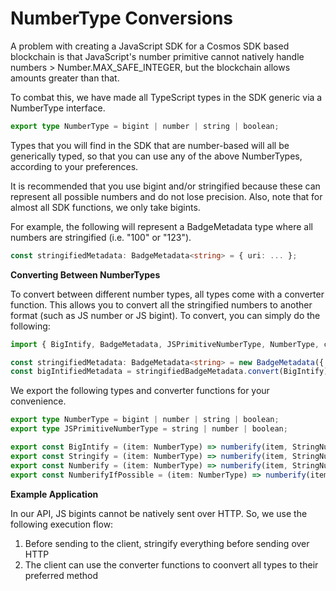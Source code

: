 # NumberType Conversions

A problem with creating a JavaScript SDK for a Cosmos SDK based blockchain is that JavaScript's number primitive cannot natively handle numbers > Number.MAX\_SAFE\_INTEGER, but the blockchain allows amounts greater than that.

To combat this, we have made all TypeScript types in the SDK generic via a NumberType interface.

```typescript
export type NumberType = bigint | number | string | boolean;
```

Types that you will find in the SDK that are number-based will all be generically typed, so that you can use any of the above NumberTypes, according to your preferences.

It is recommended that you use bigint and/or stringified because these can represent all possible numbers and do not lose precision. Also, note that for almost all SDK functions, we only take bigints.

For example, the following will represent a BadgeMetadata type where all numbers are stringified (i.e. "100" or "123").

```typescript
const stringifiedMetadata: BadgeMetadata<string> = { uri: ... };
```

**Converting Between NumberTypes**

To convert between different number types, all types come with a converter function. This allows you to convert all the stringified numbers to another format (such as JS number or JS bigint). To convert, you can simply do the following:

```typescript
import { BigIntify, BadgeMetadata, JSPrimitiveNumberType, NumberType, convertBadgeMetadata } from "bitbadgesjs-sdk";

const stringifiedMetadata: BadgeMetadata<string> = new BadgeMetadata({ uri: ... });
const bigIntifiedMetadata = stringifiedBadgeMetadata.convert(BigIntify);
```

We export the following types and converter functions for your convenience.

```typescript
export type NumberType = bigint | number | string | boolean;
export type JSPrimitiveNumberType = string | number | boolean;

export const BigIntify = (item: NumberType) => numberify(item, StringNumberStorageOptions.BigInt) as bigint;
export const Stringify = (item: NumberType) => numberify(item, StringNumberStorageOptions.String) as string;
export const Numberify = (item: NumberType) => numberify(item, StringNumberStorageOptions.Number) as number;
export const NumberifyIfPossible = (item: NumberType) => numberify(item, StringNumberStorageOptions.NumberIfPossible) as number | string;
```

**Example Application**

In our API, JS bigints cannot be natively sent over HTTP. So, we use the following execution flow:

1. Before sending to the client, stringify everything before sending over HTTP
2. The client can use the converter functions to coonvert all types to their preferred method
